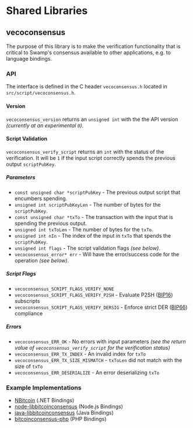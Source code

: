 Shared Libraries
================

## vecoconsensus

The purpose of this library is to make the verification functionality that is critical to Swamp's consensus available to other applications, e.g. to language bindings.

### API

The interface is defined in the C header `vecoconsensus.h` located in  `src/script/vecoconsensus.h`.

#### Version

`vecoconsensus_version` returns an `unsigned int` with the the API version *(currently at an experimental `0`)*.

#### Script Validation

`vecoconsensus_verify_script` returns an `int` with the status of the verification. It will be `1` if the input script correctly spends the previous output `scriptPubKey`.

##### Parameters
- `const unsigned char *scriptPubKey` - The previous output script that encumbers spending.
- `unsigned int scriptPubKeyLen` - The number of bytes for the `scriptPubKey`.
- `const unsigned char *txTo` - The transaction with the input that is spending the previous output.
- `unsigned int txToLen` - The number of bytes for the `txTo`.
- `unsigned int nIn` - The index of the input in `txTo` that spends the `scriptPubKey`.
- `unsigned int flags` - The script validation flags *(see below)*.
- `vecoconsensus_error* err` - Will have the error/success code for the operation *(see below)*.

##### Script Flags
- `vecoconsensus_SCRIPT_FLAGS_VERIFY_NONE`
- `vecoconsensus_SCRIPT_FLAGS_VERIFY_P2SH` - Evaluate P2SH ([BIP16](https://github.com/bitcoin/bips/blob/master/bip-0016.mediawiki)) subscripts
- `vecoconsensus_SCRIPT_FLAGS_VERIFY_DERSIG` - Enforce strict DER ([BIP66](https://github.com/bitcoin/bips/blob/master/bip-0066.mediawiki)) compliance

##### Errors
- `vecoconsensus_ERR_OK` - No errors with input parameters *(see the return value of `vecoconsensus_verify_script` for the verification status)*
- `vecoconsensus_ERR_TX_INDEX` - An invalid index for `txTo`
- `vecoconsensus_ERR_TX_SIZE_MISMATCH` - `txToLen` did not match with the size of `txTo`
- `vecoconsensus_ERR_DESERIALIZE` - An error deserializing `txTo`

### Example Implementations
- [NBitcoin](https://github.com/NicolasDorier/NBitcoin/blob/master/NBitcoin/Script.cs#L814) (.NET Bindings)
- [node-libbitcoinconsensus](https://github.com/bitpay/node-libbitcoinconsensus) (Node.js Bindings)
- [java-libbitcoinconsensus](https://github.com/dexX7/java-libbitcoinconsensus) (Java Bindings)
- [bitcoinconsensus-php](https://github.com/Bit-Wasp/bitcoinconsensus-php) (PHP Bindings)
